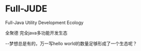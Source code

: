 # Full-JUDE
Full-Java Utility Development Ecology

全聚德
完全java多功能开发生态 

--梦想总是有的，万一写hello world的数量足够形成了一个生态呢？
